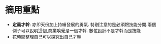 # 摘用重點
- **定義才幹**: 亦即天份加上持續發展的勇氣. 特別注意的是必須跟技能分開.兩個例子可以說明這個,商業嗅覺是一個才幹. 數位設計不是才幹而是技能
- 花時間整理自己可以探究出自己才幹

# 
#
#
#
#
<!--stackedit_data:
eyJoaXN0b3J5IjpbMTU2OTY3ODk1NiwxOTc1NTgwNzkzLC00Nj
Y4NTIxMTZdfQ==
-->